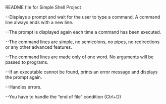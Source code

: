 README file for Simple Shell Project

--Displays a prompt and wait for the user to type a command. A command line always ends with a new line.

--The prompt is displayed again each time a command has been executed.

--The command lines are simple, no semicolons, no pipes, no redirections or any other advanced features.

--The command lines are made only of one word. No arguments will be passed to programs.

--If an executable cannot be found, prints an error message and displays the prompt again.

--Handles errors.

--You have to handle the “end of file” condition (Ctrl+D)
